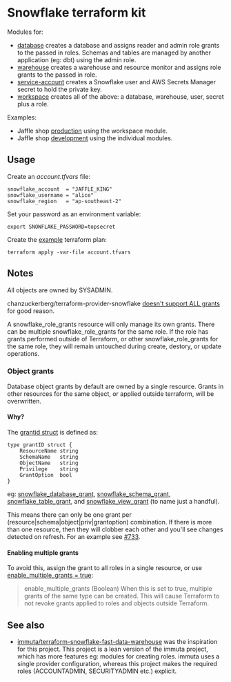 # Snowflake terraform kit

Modules for:

- [database](modules/database) creates a database and assigns reader and admin role grants to the passed in roles. Schemas and tables are managed by another application (eg: dbt) using the admin role.
- [warehouse](modules/warehouse) creates a warehouse and resource monitor and assigns role grants to the passed in role.
- [service-account](modules/service-account) creates a Snowflake user and AWS Secrets Manager secret to hold the private key.
- [workspace](modules/workspace) creates all of the above: a database, warehouse, user, secret plus a role.

Examples:

- Jaffle shop [production](prod-jaffles.tf) using the workspace module.
- Jaffle shop [development](dev-jaffles.tf) using the individual modules.

## Usage

Create an _account.tfvars_ file:

```
snowflake_account  = "JAFFLE_KING"
snowflake_username = "alice"
snowflake_region   = "ap-southeast-2"
```

Set your password as an environment variable:

```
export SNOWFLAKE_PASSWORD=topsecret
```

Create the [example](main.tf) terraform plan:

```
terraform apply -var-file account.tfvars
```

## Notes

All objects are owned by SYSADMIN.

chanzuckerberg/terraform-provider-snowflake [doesn't support ALL grants](https://github.com/chanzuckerberg/terraform-provider-snowflake/discussions/318) for good reason.

A snowflake_role_grants resource will only manage its own grants. There can be multiple snowflake_role_grants for the same role. If the role has grants performed outside of Terraform, or other snowflake_role_grants for the same role, they will remain untouched during create, destory, or update operations.

### Object grants

Database object grants by default are owned by a single resource. Grants in other resources for the same object, or applied outside terraform, will be overwritten.

#### Why?

The [grantid struct](https://github.com/chanzuckerberg/terraform-provider-snowflake/blob/c07d5820bea7ac3d8a5037b0486c405fdf58420e/pkg/resources/grant_helpers.go#L79) is defined as:

```
type grantID struct {
    ResourceName string
    SchemaName   string
    ObjectName   string
    Privilege    string
    GrantOption  bool
}
```

eg: [snowflake_database_grant](https://github.com/chanzuckerberg/terraform-provider-snowflake/blob/c07d5820bea7ac3d8a5037b0486c405fdf58420e/pkg/resources/database_grant.go#L86), [snowflake_schema_grant](https://github.com/chanzuckerberg/terraform-provider-snowflake/blob/c07d5820bea7ac3d8a5037b0486c405fdf58420e/pkg/resources/table_grant.go#L137), [snowflake_table_grant](https://github.com/chanzuckerberg/terraform-provider-snowflake/blob/c07d5820bea7ac3d8a5037b0486c405fdf58420e/pkg/resources/table_grant.go#L137), and [snowflake_view_grant](https://github.com/chanzuckerberg/terraform-provider-snowflake/blob/c07d5820bea7ac3d8a5037b0486c405fdf58420e/pkg/resources/view_grant.go#L134) (to name just a handful).

This means there can only be one grant per (resource|schema|object|priv|grantoption) combination. If there is more than one resource, then they will clobber each other and you'll see changes detected on refresh. For an example see [#733](https://github.com/chanzuckerberg/terraform-provider-snowflake/issues/733).

#### Enabling multiple grants

To avoid this, assign the grant to all roles in a single resource, or use [enable_multiple_grants = true](https://github.com/chanzuckerberg/terraform-provider-snowflake/blob/5182361c48463325e7ad830702ad58a9617064df/docs/resources/table_grant.md#optional):

> enable_multiple_grants (Boolean) When this is set to true, multiple grants of the same type can be created. This will cause Terraform to not revoke grants applied to roles and objects outside Terraform.

## See also

- [immuta/terraform-snowflake-fast-data-warehouse](https://github.com/immuta/terraform-snowflake-fast-data-warehouse) was the inspiration for this project. This project is a lean version of the immuta project, which has more features eg: modules for creating roles. immuta uses a single provider configuration, whereas this project makes the required roles (ACCOUNTADMIN, SECURITYADMIN etc.) explicit.
